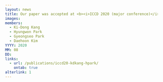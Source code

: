 ```yaml
---
layout: news
title: Our paper was accepted at <b><i>ICCD 2020 (major conference)</i></b>.
images:
members:
  - Ki-Dong Kang
  - Hyungwon Park
  - Gyeongseo Park
  - Daehoon Kim
YYYY: 2020
MM: 08
DD: 
links:
  - url: /publications/iccd20-kdkang-hpark/
    ontab: true
alterlink: 1
---
```


